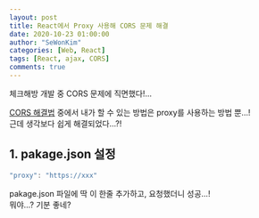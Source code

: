 ```yaml
---
layout: post
title: React에서 Proxy 사용해 CORS 문제 해결
date: 2020-10-23 01:00:00
author: "SeWonKim"
categories: [Web, React]
tags: [React, ajax, CORS]
comments: true
---
```


체크해방 개발 중 CORS 문제에 직면했다!...

[CORS 해결법](https://sewonkimm.github.io/git/2020/10/23/CORS.html) 중에서 내가 할 수 있는 방법은 proxy를 사용하는 방법 뿐...!     
근데 생각보다 쉽게 해결되었다...?!


## 1. pakage.json 설정

```javascript
"proxy": "https://xxx"
```

pakage.json 파일에 딱 이 한줄 추가하고, 요청했더니 성공...!    
뭐야...? 기분 좋네?
